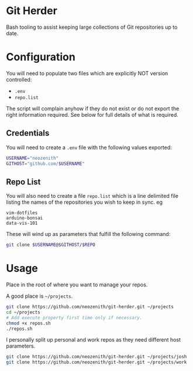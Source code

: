 # Git Herder

Bash tooling to assist keeping large collections of Git repositories up to date.

# Configuration

You will need to populate two files which are explicitly NOT version controlled:

 - `.env`
 - `repo.list`

The script will complain anyhow if they do not exist or do not export the right
information required. See below for full details of what is required.

## Credentials

You will need to create a `.env` file with the following values exported:

```bash
USERNAME="neozenith"
GITHOST="github.com/$USERNAME"
```

## Repo List

You will also need to create a file `repo.list` which is a line delimited file
listing the names of the repositories you wish to keep in sync. eg

```
vim-dotfiles
arduino-bonsai
data-vis-101
```

These will wind up as parameters that fulfill the following command:

```bash
git clone $USERNAME@$GITHOST/$REPO
```

# Usage

Place in the root of where you want to manage your repos. 

A good place is `~/projects`. 

```bash
git clone https://github.com/neozenith/git-herder.git ~/projects
cd ~/projects
# Add execute property first time only if necessary.
chmod +x repos.sh
./repos.sh
```

I personally split up personal and work repos as they need different host parameters.

```bash
git clone https://github.com/neozenith/git-herder.git ~/projects/josh
git clone https://github.com/neozenith/git-herder.git ~/projects/work
```
